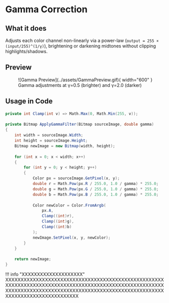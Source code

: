 # **Gamma Correction**

## What it does

Adjusts each color channel non-linearly via a power-law (`output = 255 × (input/255)^(1/γ)`), brightening or darkening midtones without clipping highlights/shadows.

## Preview

<figure markdown="span">
  ![Gamma Preview](../assets/GammaPreview.gif){ width="600" }
  <figcaption>Gamma adjustments at γ=0.5 (brighter) and γ=2.0 (darker)</figcaption>
</figure>

## Usage in Code

```csharp title="Gamma.cs" linenums="1" hl_lines="13-15"
private int Clamp(int v) => Math.Max(0, Math.Min(255, v));

private Bitmap ApplyGammaFilter(Bitmap sourceImage, double gamma)
{
    int width = sourceImage.Width;
    int height = sourceImage.Height;
    Bitmap newImage = new Bitmap(width, height);

    for (int x = 0; x < width; x++)
    {
        for (int y = 0; y < height; y++)
        {
            Color px = sourceImage.GetPixel(x, y);
            double r = Math.Pow(px.R / 255.0, 1.0 / gamma) * 255.0;
            double g = Math.Pow(px.G / 255.0, 1.0 / gamma) * 255.0;
            double b = Math.Pow(px.B / 255.0, 1.0 / gamma) * 255.0;

            Color newColor = Color.FromArgb(
                px.A,
                Clamp((int)r),
                Clamp((int)g),
                Clamp((int)b)
            );
            newImage.SetPixel(x, y, newColor);
        }
    }

    return newImage;
}

```

!!! info "XXXXXXXXXXXXXXXXXXXX"
    XXXXXXXXXXXXXXXXXXXXXXXXXXXXXXXXXXXXXXXXXXXXXXXXXXXXXXXXXXXXXXXXXXXXXXXXXXXXXXXXXXXXXXXXXXXXXXXXXXXXXXXXXXXXXXXXXXXXXXXXXXXXXXXXXXXXXXXXXXXXXXXXXXXXXXXXXXXXXXXXXXXXXXXXXXXXXXXXXXXX
